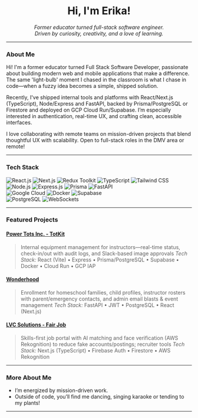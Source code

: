 <h1 align="center">Hi, I'm Erika!</h1>
<p align="center">
  <em>
    Former educator turned full-stack software engineer.<br>
    Driven by curiosity, creativity, and a love of learning.
  </em>
</p>

---

### About Me

Hi! I'm a former educator turned Full Stack Software Developer, passionate about building modern web and mobile applications that make a difference. The same 'light-bulb' moment I chased in the classroom is what I chase in code—when a fuzzy idea becomes a simple, shipped solution.

Recently, I've shipped internal tools and platforms with React/Next.js (TypeScript), Node/Express and FastAPI, backed by Prisma/PostgreSQL or Firestore and deployed on GCP Cloud Run/Supabase. I’m especially interested in authentication, real-time UX, and crafting clean, accessible interfaces.

I love collaborating with remote teams on mission-driven projects that blend thoughtful UX with scalability. Open to full-stack roles in the DMV area or remote!

---

### Tech Stack

<p align="left">
  <img src="https://img.shields.io/badge/React-20232A?style=for-the-badge&logo=react&logoColor=61DAFB" alt="React.js" />
  <img src="https://img.shields.io/badge/Next.js-000?style=for-the-badge&logo=nextdotjs&logoColor=fff" alt="Next.js" />
  <img src="https://img.shields.io/badge/Redux%20Toolkit-593D88?style=for-the-badge&logo=redux&logoColor=white" alt="Redux Toolkit" />
  <img src="https://img.shields.io/badge/TypeScript-007ACC?style=for-the-badge&logo=typescript&logoColor=white" alt="TypeScript" />
  <img src="https://img.shields.io/badge/Tailwind%20CSS-06B6D4?style=for-the-badge&logo=tailwindcss&logoColor=white" alt="Tailwind CSS" />
  <br>
  <img src="https://img.shields.io/badge/Node.js-339933?style=for-the-badge&logo=nodedotjs&logoColor=white" alt="Node.js" />
  <img src="https://img.shields.io/badge/Express.js-000?style=for-the-badge&logo=express&logoColor=white" alt="Express.js" />
  <img src="https://img.shields.io/badge/Prisma-2D3748?style=for-the-badge&logo=prisma&logoColor=white" alt="Prisma" />
  <img src="https://img.shields.io/badge/FastAPI-009688?style=for-the-badge&logo=fastapi&logoColor=white" alt="FastAPI" />
  <br>
  <img src="https://img.shields.io/badge/Google%20Cloud-4285F4?style=for-the-badge&logo=googlecloud&logoColor=white" alt="Google Cloud" />
  <img src="https://img.shields.io/badge/Docker-2496ED?style=for-the-badge&logo=docker&logoColor=white" alt="Docker" />
  <img src="https://img.shields.io/badge/Supabase-3ECF8E?style=for-the-badge&logo=supabase&logoColor=white" alt="Supabase" />
  <br>
  <img src="https://img.shields.io/badge/PostgreSQL-4169E1?style=for-the-badge&logo=postgresql&logoColor=white" alt="PostgreSQL" />
  <img src="https://img.shields.io/badge/WebSockets-333?style=for-the-badge&logo=websocket&logoColor=white" alt="WebSockets" />
</p>

---

<!-- ### Proficiency

| Area              | Proficiency      |
|-------------------|-----------------|
| Frontend / Design | ██████████░░ 82% |
| Backend           | ██████████░░ 86% |
| Programming       | ██████████░░ 85% | -->
<!--
--- -->

### Featured Projects

#### [Power Tots Inc. - TotKit](https://totkit.powertotsinc.com/)
> Internal equipment management for instructors—real-time status, check-in/out with audit logs, and Slack-based image approvals
> _Tech Stack:_ React (Vite) • Express • Prisma/PostgreSQL • Supabase • Docker • Cloud Run • GCP IAP

#### [Wonderhood](http://nextu.se/)
> Enrollment for homeschool families, child profiles, instructor rosters with parent/emergency contacts, and admin email blasts & event management
> _Tech Stack:_ FastAPI • JWT • PostgreSQL • React (Next.js)

#### [LVC Solutions - Fair Job](https://www.lvcfairjob.com/)
> Skills-first job portal with AI matching and face verification (AWS Rekognition) to reduce fake accounts/postings; recruiter tools
> _Tech Stack:_ Next.js (TypeScript) • Firebase Auth • Firestore • AWS Rekognition

---

### More About Me

- I’m energized by mission-driven work.
- Outside of code, you’ll find me dancing, singing karaoke or tending to my plants!

---

<!--
Add your social links here!
[![LinkedIn](https://img.shields.io/badge/LinkedIn-0077B5?style=flat&logo=linkedin&logoColor=white)](YOUR_LINKEDIN)
[![Twitter](https://img.shields.io/badge/Twitter-1DA1F2?style=flat&logo=twitter&logoColor=white)](YOUR_TWITTER)
[![Portfolio](https://img.shields.io/badge/Portfolio-222?style=flat&logo=github&logoColor=white)](YOUR_PORTFOLIO_LINK)
-->
